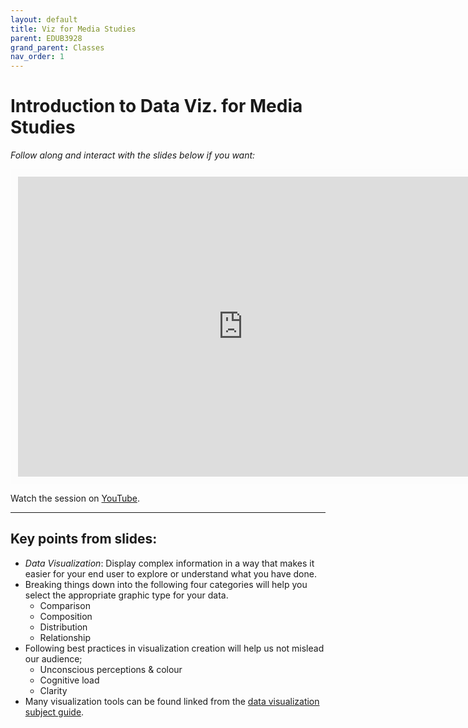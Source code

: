 ```yaml
---
layout: default
title: Viz for Media Studies
parent: EDUB3928
grand_parent: Classes
nav_order: 1
---
```


# Introduction to Data Viz. for Media Studies

*Follow along and interact with the slides below if you want:*
<br>

<iframe width="720" height="480" frameborder="0" marginheight="0" marginwidth="0" style="border:12px solid  #fcfcfc" src="https://meginwinnipeg.github.io/slides/edub3928.html"></iframe>

Watch the session on [YouTube](https://youtu.be/).
<hr>

## Key points from slides:

- _Data Visualization_: Display complex information in a way that makes it easier for your end user to explore or understand what you have done.  
- Breaking things down into the following four categories will help you select the appropriate graphic type for your data.  
   - Comparison  
   - Composition  
   - Distribution  
   - Relationship  
- Following best practices in visualization creation will help us not mislead our audience;  
  - Unconscious perceptions & colour  
  - Cognitive load  
  - Clarity    
- Many visualization tools can be found linked from the [data visualization subject guide](https://libguides.lib.umanitoba.ca/viz).  